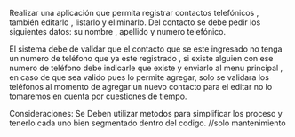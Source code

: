  Realizar una aplicación que permita registrar contactos telefónicos ,
         también editarlo , listarlo y eliminarlo. Del contacto se debe pedir los
         siguientes datos: su nombre , apellido y numero telefónico.

El sistema debe de validar que el contacto que se este ingresado no tenga un
numero de teléfono que ya este registrado , si existe alguien con ese numero de
teléfono debe indicarle que existe y enviarlo al menu principal , en caso de que sea
valido pues lo permite agregar, solo se validara los teléfonos al momento de agregar un
nuevo contacto para el editar no lo tomaremos en cuenta por cuestiones de tiempo.

Consideraciones: Se Deben utilizar metodos para simplificar los proceso y tenerlo cada
uno bien segmentado dentro del codigo.
//solo mantenimiento

